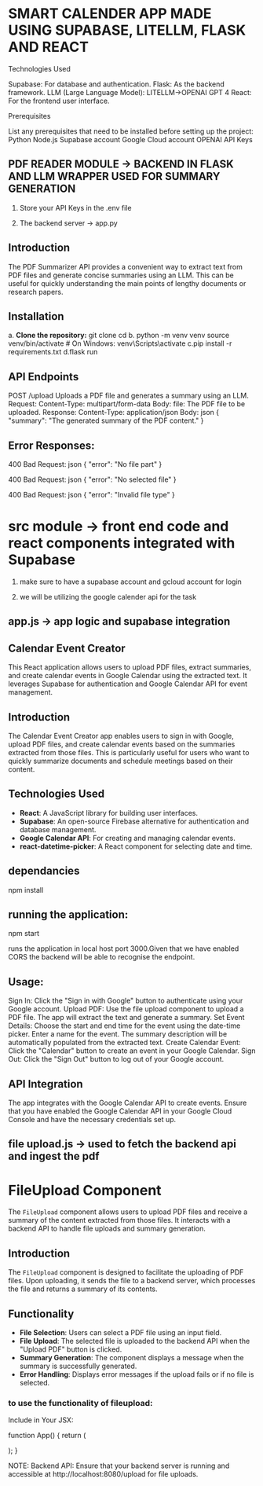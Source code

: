# SMART CALENDER APP MADE USING SUPABASE, LITELLM, FLASK AND REACT

Technologies Used

Supabase: For database and authentication.
Flask: As the backend framework.
LLM (Large Language Model): LITELLM->OPENAI GPT 4
React: For the frontend user interface.

Prerequisites

List any prerequisites that need to be installed before setting up the project:
Python
Node.js
Supabase account
Google Cloud account
OPENAI API Keys

## PDF READER MODULE -> BACKEND IN FLASK AND LLM WRAPPER USED FOR SUMMARY GENERATION

1. Store your API Keys in the .env file

2. The backend server -> app.py

## Introduction

The PDF Summarizer API provides a convenient way to extract text from PDF files and generate concise summaries using an LLM. This can be useful for quickly understanding the main points of lengthy documents or research papers.

## Installation

a. **Clone the repository:**
git clone <repository-url>
cd <repository-directory>
b. python -m venv venv
source venv/bin/activate # On Windows: venv\Scripts\activate
c.pip install -r requirements.txt
d.flask run

## API Endpoints

POST /upload
Uploads a PDF file and generates a summary using an LLM.
Request:
Content-Type: multipart/form-data
Body:
file: The PDF file to be uploaded.
Response:
Content-Type: application/json
Body:
json
{
"summary": "The generated summary of the PDF content."
}

## Error Responses:

400 Bad Request:
json
{
"error": "No file part"
}

400 Bad Request:
json
{
"error": "No selected file"
}

400 Bad Request:
json
{
"error": "Invalid file type"
}

# src module -> front end code and react components integrated with Supabase

1. make sure to have a supabase account and gcloud account for login

2. we will be utilizing the google calender api for the task

## app.js -> app logic and supabase integration

## Calendar Event Creator

This React application allows users to upload PDF files, extract summaries, and create calendar events in Google Calendar using the extracted text. It leverages Supabase for authentication and Google Calendar API for event management.

## Introduction

The Calendar Event Creator app enables users to sign in with Google, upload PDF files, and create calendar events based on the summaries extracted from those files. This is particularly useful for users who want to quickly summarize documents and schedule meetings based on their content.

## Technologies Used

- **React**: A JavaScript library for building user interfaces.
- **Supabase**: An open-source Firebase alternative for authentication and database management.
- **Google Calendar API**: For creating and managing calendar events.
- **react-datetime-picker**: A React component for selecting date and time.

## dependancies

npm install

## running the application:

npm start

runs the application in local host port 3000.Given that we have enabled CORS the backend will be able to recognise the endpoint.

## Usage:

Sign In: Click the "Sign in with Google" button to authenticate using your Google account.
Upload PDF: Use the file upload component to upload a PDF file. The app will extract the text and generate a summary.
Set Event Details: Choose the start and end time for the event using the date-time picker.
Enter a name for the event.
The summary description will be automatically populated from the extracted text.
Create Calendar Event: Click the "Calendar" button to create an event in your Google Calendar.
Sign Out: Click the "Sign Out" button to log out of your Google account.

## API Integration

The app integrates with the Google Calendar API to create events. Ensure that you have enabled the Google Calendar API in your Google Cloud Console and have the necessary credentials set up.

## file upload.js -> used to fetch the backend api and ingest the pdf

# FileUpload Component

The `FileUpload` component allows users to upload PDF files and receive a summary of the content extracted from those files. It interacts with a backend API to handle file uploads and summary generation.

## Introduction

The `FileUpload` component is designed to facilitate the uploading of PDF files. Upon uploading, it sends the file to a backend server, which processes the file and returns a summary of its contents.

## Functionality

- **File Selection**: Users can select a PDF file using an input field.
- **File Upload**: The selected file is uploaded to the backend API when the "Upload PDF" button is clicked.
- **Summary Generation**: The component displays a message when the summary is successfully generated.
- **Error Handling**: Displays error messages if the upload fails or if no file is selected.

### to use the functionality of fileupload:

Include in Your JSX:

function App() {
return (

<div>
<FileUpload />
</div>
);
}

NOTE: Backend API: Ensure that your backend server is running and accessible at http://localhost:8080/upload for file uploads.
